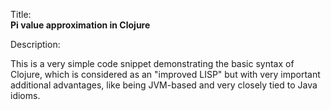 Title:<br/>
<b>Pi value approximation in Clojure</b>

Description:<br/>
<p>This is a very simple code snippet demonstrating the basic syntax of Clojure, which is considered as an "improved LISP" but with very important additional advantages, like being JVM-based and very closely tied to Java idioms.
